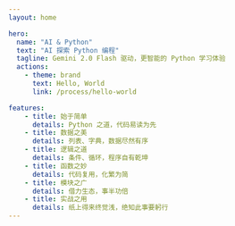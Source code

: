 ```yaml
---
layout: home

hero:
  name: "AI & Python"
  text: "AI 探索 Python 编程"
  tagline: Gemini 2.0 Flash 驱动，更智能的 Python 学习体验
  actions:
    - theme: brand
      text: Hello, World
      link: /process/hello-world

features:
    - title: 始于简单
      details: Python 之道，代码易读为先
    - title: 数据之美
      details: 列表、字典，数据尽然有序
    - title: 逻辑之道
      details: 条件、循环，程序自有乾坤
    - title: 函数之妙
      details: 代码复用，化繁为简
    - title: 模块之广
      details: 借力生态，事半功倍
    - title: 实战之用
      details: 纸上得来终觉浅，绝知此事要躬行
---
```

